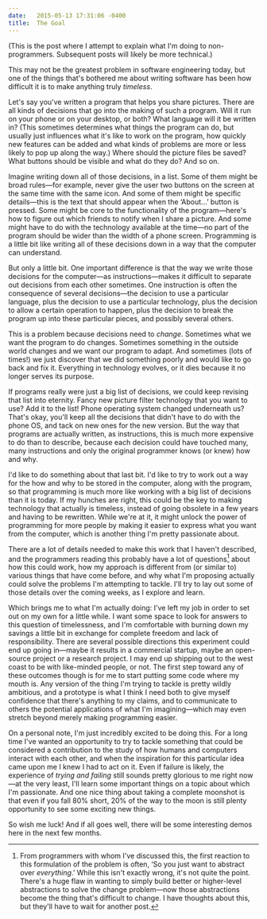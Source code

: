 ```yaml
---
date:   2015-05-13 17:31:06 -0400
title:  The Goal
---
```

(This is the post where I attempt to explain what I'm doing to non-programmers. Subsequent posts will likely be more
technical.)

This may not be the greatest problem in software engineering today, but one of the things that's bothered me about
writing software has been how difficult it is to make anything truly *timeless*.

Let's say you've written a program that helps you share pictures. There are all kinds of decisions that go into the
making of such a program. Will it run on your phone or on your desktop, or both? What language will it be written in?
(This sometimes determines what things the program can do, but usually just influences what it's like to work on the
program, how quickly new features can be added and what kinds of problems are more or less likely to pop up along the
way.) Where should the picture files be saved? What buttons should be visible and what do they do? And so on.

Imagine writing down all of those decisions, in a list. Some of them might be broad rules—for example, never give the
user two buttons on the screen at the same time with the same icon. And some of them might be specific details—this is
the text that should appear when the ‘About...’ button is pressed. Some might be core to the functionality of the
program—here's how to figure out which friends to notify when I share a picture. And some might have to do with the
technology available at the time—no part of the program should be wider than the width of a phone screen. Programming is
a little bit like writing all of these decisions down in a way that the computer can understand.

But only a little bit. One important difference is that the way we write those decisions for the computer—as
instructions—makes it difficult to separate out decisions from each other sometimes. One instruction is often the
consequence of several decisions—the decision to use a particular language, plus the decision to use a particular
technology, plus the decision to allow a certain operation to happen, plus the decision to break the program up into
these particular pieces, and possibly several others.

This is a problem because decisions need to *change*. Sometimes what we want the program to do changes. Sometimes
something in the outside world changes and we want our program to adapt. And sometimes (lots of times!) we just discover
that we did something poorly and would like to go back and fix it. Everything in technology evolves, or it dies because
it no longer serves its purpose.

If programs really were just a big list of decisions, we could keep revising that list into eternity. Fancy new picture
filter technology that you want to use? Add it to the list! Phone operating system changed underneath us? That's okay,
you'll keep all the decisions that didn't have to do with the phone OS, and tack on new ones for the new version. But
the way that programs are actually written, as instructions, this is much more expensive to do than to describe, because
each decision could have touched many, many instructions and only the original programmer knows (or knew) how and why.

I'd like to do something about that last bit. I'd like to try to work out a way for the how and why to be stored in the
computer, along with the program, so that programming is much more like working with a big list of decisions than it is
today. If my hunches are right, this could be the key to making technology that actually is timeless, instead of going
obsolete in a few years and having to be rewritten. While we're at it, it might unlock the power of programming for more
people by making it easier to express what you want from the computer, which is another thing I'm pretty passionate
about.

There are a lot of details needed to make this work that I haven't described, and the programmers reading this probably
have a lot of questions[^questions] about how this could work, how my approach is different from (or similar to) various
things that have come before, and why what I'm proposing actually could solve the problems I'm attempting to tackle.
I'll try to lay out some of those details over the coming weeks, as I explore and learn.

Which brings me to what I'm actually doing: I've left my job in order to set out on my own for a little while. I want
some space to look for answers to this question of timelessness, and I'm comfortable with burning down my savings a
little bit in exchange for complete freedom and lack of responsibility. There are several possible directions this
experiment could end up going in—maybe it results in a commercial startup, maybe an open-source project or a research
project. I may end up shipping out to the west coast to be with like-minded people, or not. The first step toward any of
these outcomes though is for me to start putting some code where my mouth is. Any version of the thing I'm trying to
tackle is pretty wildly ambitious, and a prototype is what I think I need both to give myself confidence that there's
anything to my claims, and to communicate to others the potential applications of what I'm imagining—which may even
stretch beyond merely making programming easier.

On a personal note, I'm just incredibly excited to be doing this. For a long time I've wanted an opportunity to try to
tackle something that could be considered a contribution to the study of how humans and computers interact with each
other, and when the inspiration for this particular idea came upon me I knew I had to act on it. Even if failure is
likely, the experience of *trying and failing* still sounds pretty glorious to me right now—at the very least, I'll
learn some important things on a topic about which I'm passionate. And one nice thing about taking a complete moonshot
is that even if you fall 80% short, 20% of the way to the moon is still plenty opportunity to see some exciting new
things.

So wish me luck! And if all goes well, there will be some interesting demos here in the next few months.

[^questions]: From programmers with whom I've discussed this, the first reaction to this formulation of the problem is
    often, ‘So you just want to abstract over *everything*.’ While this isn't exactly wrong, it's not quite the point.
    There's a huge flaw in wanting to simply build better or higher-level abstractions to solve the change problem—now
    those abstractions become the thing that's difficult to change. I have thoughts about this, but they'll have to wait
    for another post.
